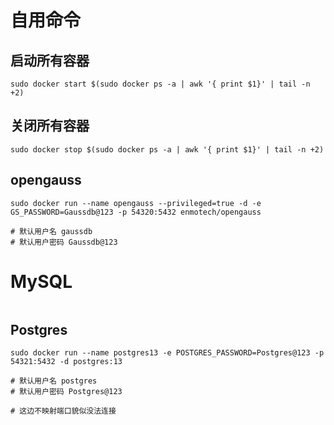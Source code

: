 # 自用命令

## 启动所有容器

```shell
sudo docker start $(sudo docker ps -a | awk '{ print $1}' | tail -n +2)
```

## 关闭所有容器

```shell
sudo docker stop $(sudo docker ps -a | awk '{ print $1}' | tail -n +2)
```



## opengauss

```shell
sudo docker run --name opengauss --privileged=true -d -e GS_PASSWORD=Gaussdb@123 -p 54320:5432 enmotech/opengauss

# 默认用户名 gaussdb
# 默认用户密码 Gaussdb@123
```

# MySQL

```shell
```



## Postgres

```shell
sudo docker run --name postgres13 -e POSTGRES_PASSWORD=Postgres@123 -p 54321:5432 -d postgres:13

# 默认用户名 postgres
# 默认用户密码 Postgres@123

# 这边不映射端口貌似没法连接
```

